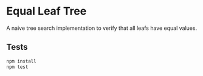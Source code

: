 # Equal Leaf Tree

A naive tree search implementation to verify that all leafs have equal values.

## Tests

```sh
npm install
npm test
```